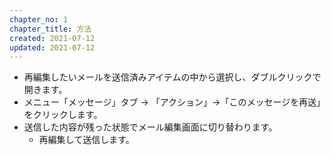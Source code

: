 ```yaml
---
chapter_no: 1
chapter_title: 方法
created: 2021-07-12
updated: 2021-07-12
---
```

- 再編集したいメールを送信済みアイテムの中から選択し、ダブルクリックで開きます。
- メニュー「メッセージ」タブ -> 「アクション」→「このメッセージを再送」をクリックします。
- 送信した内容が残った状態でメール編集画面に切り替わります。
  - 再編集して送信します。

